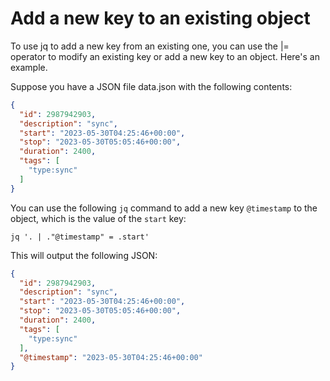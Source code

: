# Add a new key to an existing object

To use jq to add a new key from an existing one, you can use the |= operator to modify an existing key or add a new key to an object. Here's an example.

Suppose you have a JSON file data.json with the following contents:

```json
{
  "id": 2987942903,
  "description": "sync",
  "start": "2023-05-30T04:25:46+00:00",
  "stop": "2023-05-30T05:05:46+00:00",
  "duration": 2400,
  "tags": [
    "type:sync"
  ]
}
```

You can use the following `jq` command to add a new key `@timestamp` to the object, which is the value of the `start` key:

```
jq '. | ."@timestamp" = .start'   
```

This will output the following JSON:

```json
{
  "id": 2987942903,
  "description": "sync",
  "start": "2023-05-30T04:25:46+00:00",
  "stop": "2023-05-30T05:05:46+00:00",
  "duration": 2400,
  "tags": [
    "type:sync"
  ],
  "@timestamp": "2023-05-30T04:25:46+00:00"
}
```
